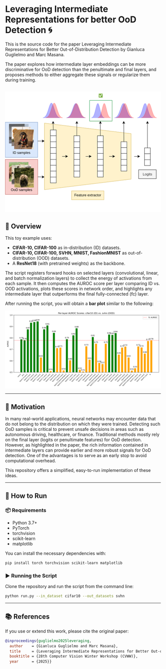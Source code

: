 # Leveraging Intermediate Representations for better OoD Detection 🌀
This is the source code for the paper Leveraging Intermediate Representations for Better Out-of-Distribution Detection by Gianluca Guglielmo and Marc Masana.

The paper explores how intermediate layer embeddings can be more discriminative for OoD detection than the penultimate and final layers, and proposes methods to either aggregate these signals or regularize them during training.

![Explainer](./figures/explainer.png)
---

## 📌 Overview

This toy example uses:
- **CIFAR-10, CIFAR-100** as in-distribution (ID) datasets.
- **CIFAR-10, CIFAR-100, SVHN, MNIST, FashionMNIST** as out-of-distribution (OOD) datasets.
- A **ResNet18** (with pretrained weights) as the backbone.

The script registers forward hooks on selected layers (convolutional, linear, and batch normalization layers) to collect the energy of activations from each sample. It then computes the AUROC score per layer comparing ID vs. OOD activations, plots these scores in network order, and highlights any intermediate layer that outperforms the final fully-connected (fc) layer.

After running the script, you will obtain a **bar plot** similar to the following:

![Example AUROC Plot](./figures/auroc_scores_cifar10_svhn.png)

---

## 🎯 Motivation

In many real-world applications, neural networks may encounter data that do not belong to the distribution on which they were trained. Detecting such OoD samples is critical to prevent unsafe decisions in areas such as autonomous driving, healthcare, or finance. Traditional methods mostly rely on the final layer (logits or penultimate features) for OoD detection. However, as highlighted in the paper, the rich information contained in intermediate layers can provide earlier and more robust signals for OoD detection. One of the advantages is to serve as an early stop to avoid computational overhead.  

This repository offers a simplified, easy-to-run implementation of these ideas.

---

## 🚀 How to Run

### 📦 Requirements

- Python 3.7+
- PyTorch
- torchvision
- scikit-learn
- matplotlib

You can install the necessary dependencies with:

```bash
pip install torch torchvision scikit-learn matplotlib
```

### ▶ Running the Script

Clone the repository and run the script from the command line:

```bash
python run.py --in_dataset cifar10 --out_datasets svhn
```
---

## 📚 References

If you use or extend this work, please cite the original paper:

```bibtex
@inproceedings{guglielmo2025leveraging,
  author    = {Gianluca Guglielmo and Marc Masana},
  title     = {Leveraging Intermediate Representations for Better Out-of-Distribution Detection},
  booktitle = {28th Computer Vision Winter Workshop (CVWW)},
  year      = {2025}}
```

